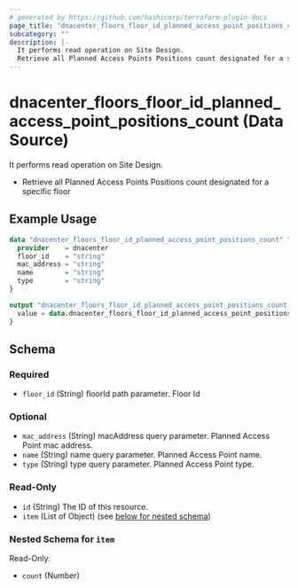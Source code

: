 ```yaml
---
# generated by https://github.com/hashicorp/terraform-plugin-docs
page_title: "dnacenter_floors_floor_id_planned_access_point_positions_count Data Source - terraform-provider-dnacenter"
subcategory: ""
description: |-
  It performs read operation on Site Design.
  Retrieve all Planned Access Points Positions count designated for a specific floor
---
```


# dnacenter_floors_floor_id_planned_access_point_positions_count (Data Source)

It performs read operation on Site Design.

- Retrieve all Planned Access Points Positions count designated for a specific floor

## Example Usage

```terraform
data "dnacenter_floors_floor_id_planned_access_point_positions_count" "example" {
  provider    = dnacenter
  floor_id    = "string"
  mac_address = "string"
  name        = "string"
  type        = "string"
}

output "dnacenter_floors_floor_id_planned_access_point_positions_count_example" {
  value = data.dnacenter_floors_floor_id_planned_access_point_positions_count.example.item
}
```

<!-- schema generated by tfplugindocs -->
## Schema

### Required

- `floor_id` (String) floorId path parameter. Floor Id

### Optional

- `mac_address` (String) macAddress query parameter. Planned Access Point mac address.
- `name` (String) name query parameter. Planned Access Point name.
- `type` (String) type query parameter. Planned Access Point type.

### Read-Only

- `id` (String) The ID of this resource.
- `item` (List of Object) (see [below for nested schema](#nestedatt--item))

<a id="nestedatt--item"></a>
### Nested Schema for `item`

Read-Only:

- `count` (Number)
